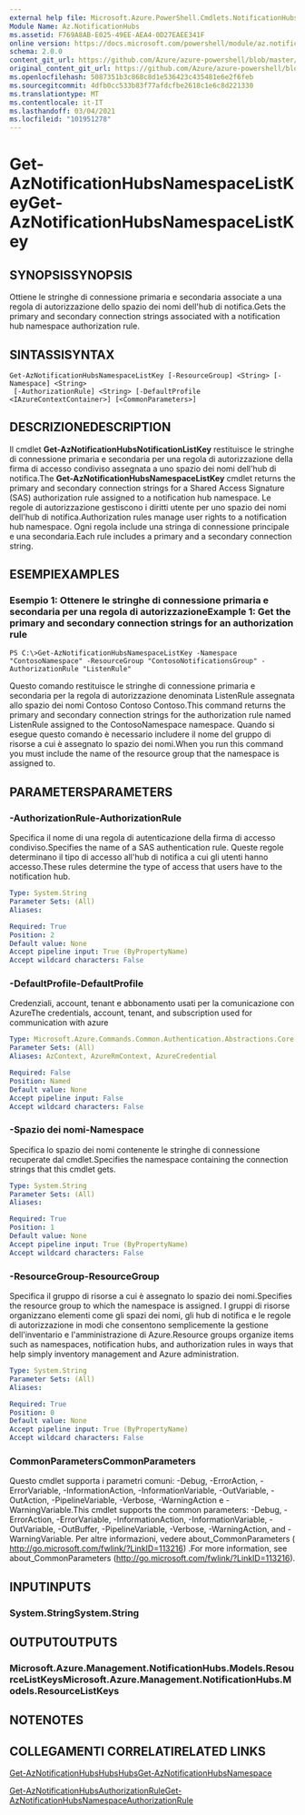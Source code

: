 ```yaml
---
external help file: Microsoft.Azure.PowerShell.Cmdlets.NotificationHubs.dll-Help.xml
Module Name: Az.NotificationHubs
ms.assetid: F769A8AB-E025-49EE-AEA4-0D27EAEE341F
online version: https://docs.microsoft.com/powershell/module/az.notificationhubs/get-aznotificationhubsnamespacelistkey
schema: 2.0.0
content_git_url: https://github.com/Azure/azure-powershell/blob/master/src/NotificationHubs/NotificationHubs/help/Get-AzNotificationHubsNamespaceListKey.md
original_content_git_url: https://github.com/Azure/azure-powershell/blob/master/src/NotificationHubs/NotificationHubs/help/Get-AzNotificationHubsNamespaceListKey.md
ms.openlocfilehash: 5087351b3c868c8d1e536423c435481e6e2f6feb
ms.sourcegitcommit: 4dfb0cc533b83f77afdcfbe2618c1e6c8d221330
ms.translationtype: MT
ms.contentlocale: it-IT
ms.lasthandoff: 03/04/2021
ms.locfileid: "101951278"
---
```

# <span data-ttu-id="034fa-101">Get-AzNotificationHubsNamespaceListKey</span><span class="sxs-lookup"><span data-stu-id="034fa-101">Get-AzNotificationHubsNamespaceListKey</span></span>

## <span data-ttu-id="034fa-102">SYNOPSIS</span><span class="sxs-lookup"><span data-stu-id="034fa-102">SYNOPSIS</span></span>
<span data-ttu-id="034fa-103">Ottiene le stringhe di connessione primaria e secondaria associate a una regola di autorizzazione dello spazio dei nomi dell'hub di notifica.</span><span class="sxs-lookup"><span data-stu-id="034fa-103">Gets the primary and secondary connection strings associated with a notification hub namespace authorization rule.</span></span>

## <span data-ttu-id="034fa-104">SINTASSI</span><span class="sxs-lookup"><span data-stu-id="034fa-104">SYNTAX</span></span>

```
Get-AzNotificationHubsNamespaceListKey [-ResourceGroup] <String> [-Namespace] <String>
 [-AuthorizationRule] <String> [-DefaultProfile <IAzureContextContainer>] [<CommonParameters>]
```

## <span data-ttu-id="034fa-105">DESCRIZIONE</span><span class="sxs-lookup"><span data-stu-id="034fa-105">DESCRIPTION</span></span>
<span data-ttu-id="034fa-106">Il cmdlet **Get-AzNotificationHubsNotificationListKey** restituisce le stringhe di connessione primaria e secondaria per una regola di autorizzazione della firma di accesso condiviso assegnata a uno spazio dei nomi dell'hub di notifica.</span><span class="sxs-lookup"><span data-stu-id="034fa-106">The **Get-AzNotificationHubsNamespaceListKey** cmdlet returns the primary and secondary connection strings for a Shared Access Signature (SAS) authorization rule assigned to a notification hub namespace.</span></span>
<span data-ttu-id="034fa-107">Le regole di autorizzazione gestiscono i diritti utente per uno spazio dei nomi dell'hub di notifica.</span><span class="sxs-lookup"><span data-stu-id="034fa-107">Authorization rules manage user rights to a notification hub namespace.</span></span>
<span data-ttu-id="034fa-108">Ogni regola include una stringa di connessione principale e una secondaria.</span><span class="sxs-lookup"><span data-stu-id="034fa-108">Each rule includes a primary and a secondary connection string.</span></span>

## <span data-ttu-id="034fa-109">ESEMPI</span><span class="sxs-lookup"><span data-stu-id="034fa-109">EXAMPLES</span></span>

### <span data-ttu-id="034fa-110">Esempio 1: Ottenere le stringhe di connessione primaria e secondaria per una regola di autorizzazione</span><span class="sxs-lookup"><span data-stu-id="034fa-110">Example 1: Get the primary and secondary connection strings for an authorization rule</span></span>
```
PS C:\>Get-AzNotificationHubsNamespaceListKey -Namespace "ContosoNamespace" -ResourceGroup "ContosoNotificationsGroup" -AuthorizationRule "ListenRule"
```

<span data-ttu-id="034fa-111">Questo comando restituisce le stringhe di connessione primaria e secondaria per la regola di autorizzazione denominata ListenRule assegnata allo spazio dei nomi Contoso Contoso Contoso.</span><span class="sxs-lookup"><span data-stu-id="034fa-111">This command returns the primary and secondary connection strings for the authorization rule named ListenRule assigned to the ContosoNamespace namespace.</span></span>
<span data-ttu-id="034fa-112">Quando si esegue questo comando è necessario includere il nome del gruppo di risorse a cui è assegnato lo spazio dei nomi.</span><span class="sxs-lookup"><span data-stu-id="034fa-112">When you run this command you must include the name of the resource group that the namespace is assigned to.</span></span>

## <span data-ttu-id="034fa-113">PARAMETERS</span><span class="sxs-lookup"><span data-stu-id="034fa-113">PARAMETERS</span></span>

### <span data-ttu-id="034fa-114">-AuthorizationRule</span><span class="sxs-lookup"><span data-stu-id="034fa-114">-AuthorizationRule</span></span>
<span data-ttu-id="034fa-115">Specifica il nome di una regola di autenticazione della firma di accesso condiviso.</span><span class="sxs-lookup"><span data-stu-id="034fa-115">Specifies the name of a SAS authentication rule.</span></span>
<span data-ttu-id="034fa-116">Queste regole determinano il tipo di accesso all'hub di notifica a cui gli utenti hanno accesso.</span><span class="sxs-lookup"><span data-stu-id="034fa-116">These rules determine the type of access that users have to the notification hub.</span></span>

```yaml
Type: System.String
Parameter Sets: (All)
Aliases:

Required: True
Position: 2
Default value: None
Accept pipeline input: True (ByPropertyName)
Accept wildcard characters: False
```

### <span data-ttu-id="034fa-117">-DefaultProfile</span><span class="sxs-lookup"><span data-stu-id="034fa-117">-DefaultProfile</span></span>
<span data-ttu-id="034fa-118">Credenziali, account, tenant e abbonamento usati per la comunicazione con Azure</span><span class="sxs-lookup"><span data-stu-id="034fa-118">The credentials, account, tenant, and subscription used for communication with azure</span></span>

```yaml
Type: Microsoft.Azure.Commands.Common.Authentication.Abstractions.Core.IAzureContextContainer
Parameter Sets: (All)
Aliases: AzContext, AzureRmContext, AzureCredential

Required: False
Position: Named
Default value: None
Accept pipeline input: False
Accept wildcard characters: False
```

### <span data-ttu-id="034fa-119">-Spazio dei nomi</span><span class="sxs-lookup"><span data-stu-id="034fa-119">-Namespace</span></span>
<span data-ttu-id="034fa-120">Specifica lo spazio dei nomi contenente le stringhe di connessione recuperate dal cmdlet.</span><span class="sxs-lookup"><span data-stu-id="034fa-120">Specifies the namespace containing the connection strings that this cmdlet gets.</span></span>

```yaml
Type: System.String
Parameter Sets: (All)
Aliases:

Required: True
Position: 1
Default value: None
Accept pipeline input: True (ByPropertyName)
Accept wildcard characters: False
```

### <span data-ttu-id="034fa-121">-ResourceGroup</span><span class="sxs-lookup"><span data-stu-id="034fa-121">-ResourceGroup</span></span>
<span data-ttu-id="034fa-122">Specifica il gruppo di risorse a cui è assegnato lo spazio dei nomi.</span><span class="sxs-lookup"><span data-stu-id="034fa-122">Specifies the resource group to which the namespace is assigned.</span></span>
<span data-ttu-id="034fa-123">I gruppi di risorse organizzano elementi come gli spazi dei nomi, gli hub di notifica e le regole di autorizzazione in modi che consentono semplicemente la gestione dell'inventario e l'amministrazione di Azure.</span><span class="sxs-lookup"><span data-stu-id="034fa-123">Resource groups organize items such as namespaces, notification hubs, and authorization rules in ways that help simply inventory management and Azure administration.</span></span>

```yaml
Type: System.String
Parameter Sets: (All)
Aliases:

Required: True
Position: 0
Default value: None
Accept pipeline input: True (ByPropertyName)
Accept wildcard characters: False
```

### <span data-ttu-id="034fa-124">CommonParameters</span><span class="sxs-lookup"><span data-stu-id="034fa-124">CommonParameters</span></span>
<span data-ttu-id="034fa-125">Questo cmdlet supporta i parametri comuni: -Debug, -ErrorAction, -ErrorVariable, -InformationAction, -InformationVariable, -OutVariable, -OutAction, -PipelineVariable, -Verbose, -WarningAction e -WarningVariable.</span><span class="sxs-lookup"><span data-stu-id="034fa-125">This cmdlet supports the common parameters: -Debug, -ErrorAction, -ErrorVariable, -InformationAction, -InformationVariable, -OutVariable, -OutBuffer, -PipelineVariable, -Verbose, -WarningAction, and -WarningVariable.</span></span> <span data-ttu-id="034fa-126">Per altre informazioni, vedere about_CommonParameters ( http://go.microsoft.com/fwlink/?LinkID=113216) .</span><span class="sxs-lookup"><span data-stu-id="034fa-126">For more information, see about_CommonParameters (http://go.microsoft.com/fwlink/?LinkID=113216).</span></span>

## <span data-ttu-id="034fa-127">INPUT</span><span class="sxs-lookup"><span data-stu-id="034fa-127">INPUTS</span></span>

### <span data-ttu-id="034fa-128">System.String</span><span class="sxs-lookup"><span data-stu-id="034fa-128">System.String</span></span>

## <span data-ttu-id="034fa-129">OUTPUT</span><span class="sxs-lookup"><span data-stu-id="034fa-129">OUTPUTS</span></span>

### <span data-ttu-id="034fa-130">Microsoft.Azure.Management.NotificationHubs.Models.ResourceListKeys</span><span class="sxs-lookup"><span data-stu-id="034fa-130">Microsoft.Azure.Management.NotificationHubs.Models.ResourceListKeys</span></span>

## <span data-ttu-id="034fa-131">NOTE</span><span class="sxs-lookup"><span data-stu-id="034fa-131">NOTES</span></span>

## <span data-ttu-id="034fa-132">COLLEGAMENTI CORRELATI</span><span class="sxs-lookup"><span data-stu-id="034fa-132">RELATED LINKS</span></span>

[<span data-ttu-id="034fa-133">Get-AzNotificationHubsHubsHubs</span><span class="sxs-lookup"><span data-stu-id="034fa-133">Get-AzNotificationHubsNamespace</span></span>](./Get-AzNotificationHubsNamespace.md)

[<span data-ttu-id="034fa-134">Get-AzNotificationHubsAuthorizationRule</span><span class="sxs-lookup"><span data-stu-id="034fa-134">Get-AzNotificationHubsNamespaceAuthorizationRule</span></span>](./Get-AzNotificationHubsNamespaceAuthorizationRule.md)


